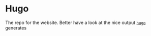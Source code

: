 # Hugo
The repo for the website. Better have a look at the nice output [`hugo`](https://gohugo.io) generates
